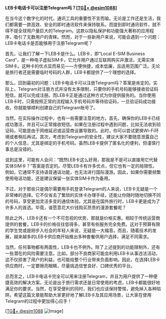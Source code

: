 **LEB卡电话卡可以注册Telegram吗？[[TG💪+ @esim1088](https://t.me/s/esim1088)]**

在当今这个数字化的时代，通讯工具的重要性不言而喻。无论是工作还是生活，我们都需要一款高效、安全的即时通讯软件来保持联系。而提到即时通讯软件，就不得不提全球用户量巨大的Telegram。这款以隐私保护和功能强大著称的应用程序，吸引了无数用户的青睐。然而，对于一些新用户来说，可能会遇到一个问题：LEB卡电话卡是否能够用于注册Telegram呢？

首先，让我们了解一下LEB卡是什么。LEB卡，即“Local E-SIM Business Card”，是一种电子虚拟SIM卡，它允许用户通过互联网购买并激活，无需实体SIM卡。这种卡的优点显而易见——方便快捷，成本低廉，且适用范围广泛。无论是旅行者还是需要临时号码的人群，LEB卡都提供了一个理想的选择。

那么，回到最初的问题：LEB卡电话卡可以注册Telegram吗？答案是肯定的。实际上，Telegram对注册方式并没有太多限制，只要你的手机号码能够接收验证码短信，就可以完成注册。而LEB卡正是通过这种方式为你提供服务的。当你使用LEB卡时，只需按照正常的流程输入手机号码并等待验证码，一旦验证码成功接收，你就能够顺利创建自己的Telegram账号了。

当然，在实际操作过程中，也有一些需要注意的地方。首先，确保你的LEB卡已经成功激活，并且可以正常接收短信。如果在注册过程中遇到问题，比如无法收到验证码，可能是由于网络延迟或运营商设置导致的。此时，你可以尝试更换Wi-Fi环境或者稍后再试。其次，考虑到Telegram的安全性，建议大家不要随意泄露自己的个人信息，尤其是绑定的手机号码。虽然LEB卡提供了匿名化的便利，但谨慎行事总是没错的。

说到这里，可能有人会问：“既然LEB卡这么好用，那我是不是可以直接用它代替实体SIM卡？”答案是否定的。尽管LEB卡有许多优点，但它也有一定的局限性。例如，它通常不支持语音通话功能，也无法进行国际漫游。因此，如果你需要频繁使用电话功能，还是建议保留一张实体SIM卡作为备用。

不过，对于那些只是偶尔需要用手机登录Telegram的人来说，LEB卡无疑是一个非常棒的选择。它不仅省去了繁琐的实体卡办理手续，还能让你随时随地切换不同的号码，享受更加灵活多变的通信体验。尤其是在国外旅行时，LEB卡更是成为了许多人的首选。毕竟，谁愿意花大价钱购买昂贵的漫游套餐呢？

除此之外，LEB卡还有一个不可忽视的优势，那就是价格实惠。相较于传统运营商提供的套餐，LEB卡的价格往往低得多，甚至有些服务完全免费。这对于预算有限的学生党或是刚步入社会的年轻人来说，无疑是一大福音。而且，随着技术的发展，越来越多的LEB卡供应商开始推出多种套餐供用户选择，满足不同需求。

当然，任何事物都有两面性，LEB卡也不例外。除了上述提到的功能限制外，还有一些潜在的风险需要注意。比如，部分不良商家可能会利用LEB卡从事违法活动，这不仅损害了用户的利益，也可能给整个行业带来负面影响。因此，在选择LEB卡供应商时，一定要擦亮眼睛，尽量挑选信誉良好、口碑优秀的平台。

总而言之，LEB卡电话卡完全可以用来注册Telegram，并且为用户提供了一种便捷高效的解决方案。无论是出于旅行需求还是日常使用的考虑，LEB卡都能很好地满足你的要求。当然，在享受便利的同时，我们也应该保持警惕，避免掉入各种陷阱。希望这篇文章能帮助大家更好地了解LEB卡及其应用场景，让大家在使用Telegram的过程中更加得心应手！

[[TG💪+ @esim1088](https://t.me/s/esim1088) ![Image](https://i.postimg.cc/4NQfJmqS/Snipaste-2025-05-13-00-14-12.png)]